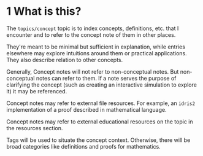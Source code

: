 # 1 What is this?

The `topics/concept` topic is to index concepts, definitions, etc. that I encounter and to refer to the concept note of them in other places.

They're meant to be minimal but sufficient in explanation, while entries elsewhere may explore intuitions around them or practical applications. They also describe relation to other concepts.

Generally, Concept notes will not refer to non-conceptual notes. But non-conceptual notes can refer to them. If a note serves the purpose of clarifying the concept (such as creating an interactive simulation to explore it) it may be referenced.

Concept notes may refer to external file resources. For example, an `idris2` implementation of a proof described in mathematical language.

Concept notes may refer to external educational resources on the topic in the resources section.

Tags will be used to situate the concept context. Otherwise, there will be broad categories like definitions and proofs for mathematics.
